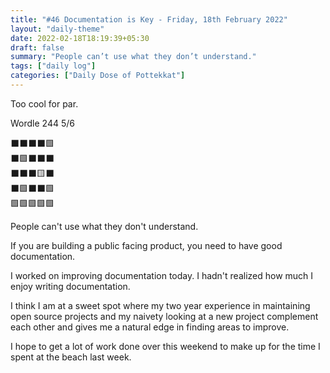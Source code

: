 ```yaml
---
title: "#46 Documentation is Key - Friday, 18th February 2022"
layout: "daily-theme"
date: 2022-02-18T18:19:39+05:30
draft: false
summary: "People can’t use what they don’t understand."
tags: ["daily log"]
categories: ["Daily Dose of Pottekkat"]
---
```


Too cool for par.

Wordle 244 5/6

⬛⬛⬛⬛🟩\
⬛🟩⬛⬛⬛\
⬛⬛⬛🟨⬛\
⬛🟩⬛⬛🟩\
🟩🟩🟩🟩🟩

People can't use what they don't understand.

If you are building a public facing product, you need to have good documentation.

I worked on improving documentation today. I hadn't realized how much I enjoy writing documentation.

I think I am at a sweet spot where my two year experience in maintaining open source projects and my naivety looking at a new project complement each other and gives me a natural edge in finding areas to improve.

I hope to get a lot of work done over this weekend to make up for the time I spent at the beach last week.

